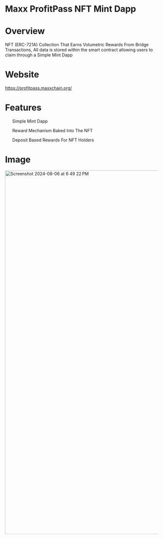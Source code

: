 # Maxx ProfitPass NFT Mint Dapp

# Overview

NFT (ERC-721A) Collection That Earns Volumetric Rewards From Bridge Transactions, All data is stored within the smart contract allowing users to claim through a Simple Mint Dapp 

# Website

https://profitpass.maxxchain.org/

# Features

<ul>Simple Mint Dapp</ul>
<ul>Reward Mechanism Baked Into The NFT</ul>
<ul>Deposit Based Rewards For NFT Holders</ul>

# Image
<img width="1197" alt="Screenshot 2024-08-06 at 6 49 22 PM" src="https://github.com/user-attachments/assets/e697e384-100a-4ef0-9fd0-e26df6577bad">


